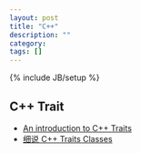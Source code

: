 ```yaml
---
layout: post
title: "C++"
description: ""
category:
tags: []
---
```

{% include JB/setup %}

## C++ Trait
- [An introduction to C++ Traits](https://accu.org/index.php/journals/442)
- [细说 C++ Traits Classes](https://leehao.me/%E7%BB%86%E8%AF%B4-C-Traits-Classes/)
